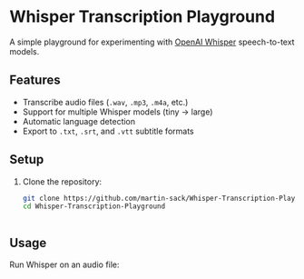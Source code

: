 
# Whisper Transcription Playground

A simple playground for experimenting with [OpenAI Whisper](https://github.com/openai/whisper) speech-to-text models.

## Features
- Transcribe audio files (`.wav`, `.mp3`, `.m4a`, etc.)
- Support for multiple Whisper models (tiny → large)
- Automatic language detection
- Export to `.txt`, `.srt`, and `.vtt` subtitle formats

## Setup

1. Clone the repository:
   ```bash
   git clone https://github.com/martin-sack/Whisper-Transcription-Playground.git
   cd Whisper-Transcription-Playground



## Usage

Run Whisper on an audio file:

